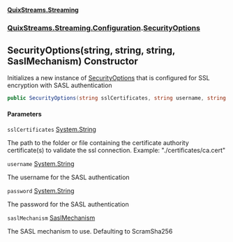 #### [QuixStreams.Streaming](index.md 'index')
### [QuixStreams.Streaming.Configuration](QuixStreams.Streaming.Configuration.md 'QuixStreams.Streaming.Configuration').[SecurityOptions](SecurityOptions.md 'QuixStreams.Streaming.Configuration.SecurityOptions')

## SecurityOptions(string, string, string, SaslMechanism) Constructor

Initializes a new instance of [SecurityOptions](SecurityOptions.md 'QuixStreams.Streaming.Configuration.SecurityOptions') that is configured for SSL encryption with SASL authentication

```csharp
public SecurityOptions(string sslCertificates, string username, string password, QuixStreams.Streaming.Configuration.SaslMechanism saslMechanism=QuixStreams.Streaming.Configuration.SaslMechanism.ScramSha256);
```
#### Parameters

<a name='QuixStreams.Streaming.Configuration.SecurityOptions.SecurityOptions(string,string,string,QuixStreams.Streaming.Configuration.SaslMechanism).sslCertificates'></a>

`sslCertificates` [System.String](https://docs.microsoft.com/en-us/dotnet/api/System.String 'System.String')

The path to the folder or file containing the certificate authority certificate(s) to validate the ssl connection. Example: "./certificates/ca.cert"

<a name='QuixStreams.Streaming.Configuration.SecurityOptions.SecurityOptions(string,string,string,QuixStreams.Streaming.Configuration.SaslMechanism).username'></a>

`username` [System.String](https://docs.microsoft.com/en-us/dotnet/api/System.String 'System.String')

The username for the SASL authentication

<a name='QuixStreams.Streaming.Configuration.SecurityOptions.SecurityOptions(string,string,string,QuixStreams.Streaming.Configuration.SaslMechanism).password'></a>

`password` [System.String](https://docs.microsoft.com/en-us/dotnet/api/System.String 'System.String')

The password for the SASL authentication

<a name='QuixStreams.Streaming.Configuration.SecurityOptions.SecurityOptions(string,string,string,QuixStreams.Streaming.Configuration.SaslMechanism).saslMechanism'></a>

`saslMechanism` [SaslMechanism](SaslMechanism.md 'QuixStreams.Streaming.Configuration.SaslMechanism')

The SASL mechanism to use. Defaulting to ScramSha256